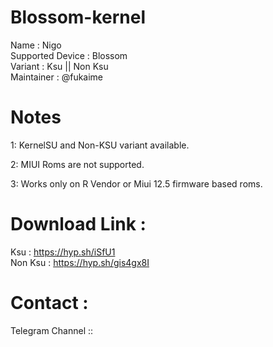 # Blossom-kernel
Name : Nigo  
Supported Device : Blossom  
Variant : Ksu || Non Ksu  
Maintainer : @fukaime 

# Notes

1: KernelSU and Non-KSU variant available.

2: MIUI Roms are not supported.

3: Works only on R Vendor or Miui 12.5 firmware based roms.

# Download Link :
Ksu : https://hyp.sh/iSfU1     
Non Ksu : https://hyp.sh/gis4gx8I

 # Contact :
 Telegram Channel :: 
